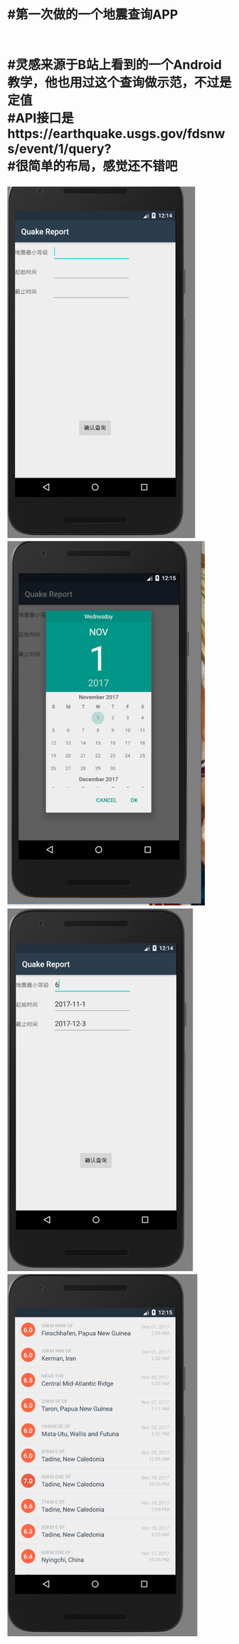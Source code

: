 <h1>#第一次做的一个地震查询APP<h1><br>
#灵感来源于B站上看到的一个Android教学，他也用过这个查询做示范，不过是定值<br>
#API接口是https://earthquake.usgs.gov/fdsnws/event/1/query?<br>
#很简单的布局，感觉还不错吧<br>


![1](https://github.com/Neocou/QuakeReport/blob/master/pic/1.PNG)
![2](https://github.com/Neocou/QuakeReport/blob/master/pic/2.PNG)
![3](https://github.com/Neocou/QuakeReport/blob/master/pic/3.PNG)
![4](https://github.com/Neocou/QuakeReport/blob/master/pic/4.PNG)



